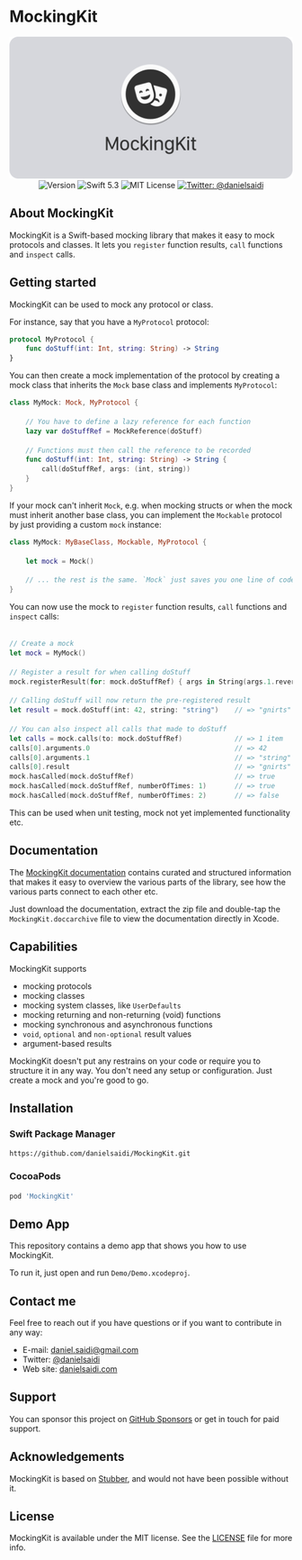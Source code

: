 <h1>MockingKit</h1>

<p align="center">
    <img src ="Resources/Logo.png" alt="MockingKit Logo" /><br/>
    <img src="https://img.shields.io/github/v/release/danielsaidi/MockingKit?color=%2300550&sort=semver" alt="Version" />
    <img src="https://img.shields.io/badge/Swift-5.3-orange.svg" alt="Swift 5.3" />
    <img src="https://img.shields.io/github/license/danielsaidi/KeyboardKit" alt="MIT License" />
    <a href="https://twitter.com/danielsaidi">
        <img src="https://img.shields.io/badge/contact-@danielsaidi-blue.svg?style=flat" alt="Twitter: @danielsaidi" />
    </a>
</p>


## <a name="about"></a>About MockingKit

MockingKit is a Swift-based mocking library that makes it easy to mock protocols and classes. It lets you `register` function results, `call` functions and `inspect` calls.


## Getting started

MockingKit can be used to mock any protocol or class.

For instance, say that you have a `MyProtocol` protocol:


```swift
protocol MyProtocol {
    func doStuff(int: Int, string: String) -> String
}
```

You can then create a mock implementation of the protocol by creating a mock class that inherits the `Mock` base class and implements `MyProtocol`:

```swift
class MyMock: Mock, MyProtocol {

    // You have to define a lazy reference for each function 
    lazy var doStuffRef = MockReference(doStuff)

    // Functions must then call the reference to be recorded
    func doStuff(int: Int, string: String) -> String {
        call(doStuffRef, args: (int, string))
    }
}
```

If your mock can't inherit `Mock`, e.g. when mocking structs or when the mock must inherit another base class, you can implement the `Mockable` protocol by just providing a custom `mock` instance: 

```swift
class MyMock: MyBaseClass, Mockable, MyProtocol {

    let mock = Mock()
    
    // ... the rest is the same. `Mock` just saves you one line of code :)
}
```

You can now use the mock to `register` function results, `call` functions and `inspect` calls:

```swift

// Create a mock
let mock = MyMock()

// Register a result for when calling doStuff
mock.registerResult(for: mock.doStuffRef) { args in String(args.1.reversed()) }

// Calling doStuff will now return the pre-registered result
let result = mock.doStuff(int: 42, string: "string")    // => "gnirts"

// You can also inspect all calls that made to doStuff
let calls = mock.calls(to: mock.doStuffRef)             // => 1 item
calls[0].arguments.0                                    // => 42
calls[0].arguments.1                                    // => "string"
calls[0].result                                         // => "gnirts"
mock.hasCalled(mock.doStuffRef)                         // => true
mock.hasCalled(mock.doStuffRef, numberOfTimes: 1)       // => true
mock.hasCalled(mock.doStuffRef, numberOfTimes: 2)       // => false
```

This can be used when unit testing, mock not yet implemented functionality etc.


## Documentation

The [MockingKit documentation][Documentation] contains curated and structured information that makes it easy to overview the various parts of the library, see how the various parts connect to each other etc.

Just download the documentation, extract the zip file and double-tap the `MockingKit.doccarchive` file to view the documentation directly in Xcode.


## Capabilities

MockingKit supports

* mocking protocols
* mocking classes
* mocking system classes, like `UserDefaults`
* mocking returning and non-returning (void) functions
* mocking synchronous and asynchronous functions
* `void`, `optional` and `non-optional` result values
* argument-based results

MockingKit doesn't put any restrains on your code or require you to structure it in any way. You don't need any setup or configuration. Just create a mock and you're good to go.


## <a name="installation"></a>Installation

### <a name="spm"></a>Swift Package Manager

```
https://github.com/danielsaidi/MockingKit.git
```

### <a name="cocoapods"></a>CocoaPods

```ruby
pod 'MockingKit'
```

## Demo App

This repository contains a demo app that shows you how to use MockingKit. 

To run it, just open and run `Demo/Demo.xcodeproj`.


## Contact me

Feel free to reach out if you have questions or if you want to contribute in any way:

* E-mail: [daniel.saidi@gmail.com][Email]
* Twitter: [@danielsaidi][Twitter]
* Web site: [danielsaidi.com][Website]


## Support

You can sponsor this project on [GitHub Sponsors][Sponsors] or get in touch for paid support.


## Acknowledgements

MockingKit is based on [Stubber][Stubber], and would not have been possible without it. 


## License

MockingKit is available under the MIT license. See the [LICENSE][License] file for more info.


[Email]: mailto:daniel.saidi@gmail.com
[Twitter]: http://www.twitter.com/danielsaidi
[Website]: http://www.danielsaidi.com
[Sponsors]: https://github.com/sponsors/danielsaidi

[Documentation]: https://github.com/danielsaidi/MockingKit/raw/master/Docs/MockingKit.doccarchive.zip

[CocoaPods]: http://cocoapods.org
[GitHub]: https://github.com/danielsaidi/MockingKit
[Pod]: http://cocoapods.org/pods/MockingKit
[Stubber]: https://github.com/devxoul/Stubber
[License]: https://github.com/danielsaidi/MockingKit/blob/master/LICENSE

